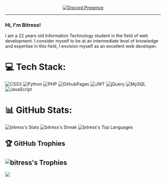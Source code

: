 
<div align="center">
  
  [![Discord Presence](https://lanyard.cnrad.dev/api/712983261684432897)](https://discord.com/users/712983261684432897)
  
</div>

---

### Hi, I'm Bitress!
I am a 22 years old Information Technology student in the field of web development. I consider myself to be at an intermediate level of knowledge and expertise in this field, I envision myself as an excellent web developer.


# 💻 Tech Stack:
![CSS3](https://img.shields.io/badge/css3-%231572B6.svg?style=for-the-badge&logo=css3&logoColor=white) ![Python](https://img.shields.io/badge/python-3670A0?style=for-the-badge&logo=python&logoColor=ffdd54) ![PHP](https://img.shields.io/badge/php-%23777BB4.svg?style=for-the-badge&logo=php&logoColor=white) ![GithubPages](https://img.shields.io/badge/github%20pages-121013?style=for-the-badge&logo=github&logoColor=white) ![JWT](https://img.shields.io/badge/JWT-black?style=for-the-badge&logo=JSON%20web%20tokens) ![jQuery](https://img.shields.io/badge/jquery-%230769AD.svg?style=for-the-badge&logo=jquery&logoColor=white)  ![MySQL](https://img.shields.io/badge/mysql-%2300000f.svg?style=for-the-badge&logo=mysql&logoColor=white) ![JavaScript](https://img.shields.io/badge/javascript-%23323330.svg?style=for-the-badge&logo=javascript&logoColor=%23F7DF1E)
# 📊 GitHub Stats:
![bitress's Stats](https://github-readme-stats.vercel.app/api?username=bitress&theme=tokyonight&show_icons=true&hide_border=true&count_private=true)
![bitress's Streak](https://github-readme-streak-stats.herokuapp.com/?user=bitress&theme=tokyonight&hide_border=true)
![bitress's Top Languages](https://github-readme-stats.vercel.app/api/top-langs/?username=bitress&theme=tokyonight&show_icons=true&hide_border=true&layout=compact)
## 🏆 GitHub Trophies
![bitress's Trophies](https://github-profile-trophy.vercel.app/?username=bitress&theme=discord)
---
[![](https://visitcount.itsvg.in/api?id=bitress&icon=0&color=0)](https://visitcount.itsvg.in)

<!-- Proudly created with GPRM ( https://gprm.itsvg.in ) -->
